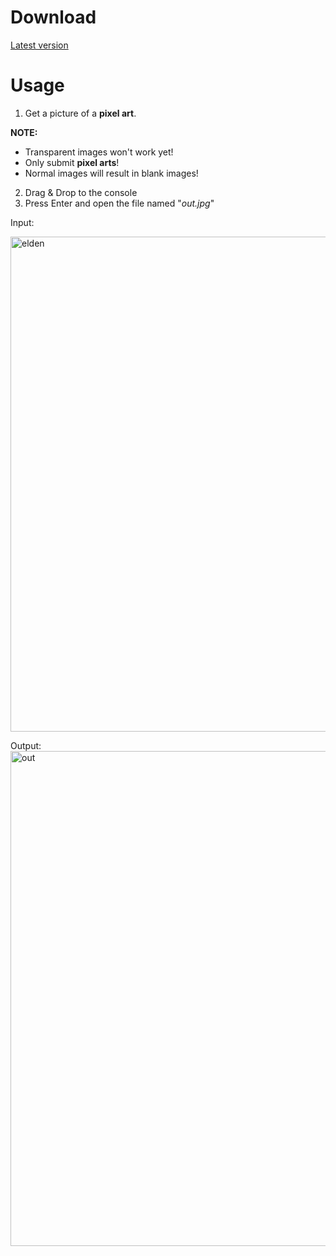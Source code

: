 # Download
[Latest version](https://github.com/vsumpi/image-to-pixelgrid/releases/latest)

# Usage
1. Get a picture of a **pixel art**.

**NOTE:**
  - Transparent images won't work yet!
  - Only submit **pixel arts**!
  - Normal images will result in blank images!
2. Drag & Drop to the console
3. Press Enter and open the file named "_out.jpg_"

Input:

<img width="1408" height="792" alt="elden" src="https://github.com/user-attachments/assets/9a32340e-08e6-46ff-94a8-8c4fe4bf7fee" />

Output:
<img width="1408" height="792" alt="out" src="https://github.com/user-attachments/assets/c98b654c-8f2b-4ce1-95a1-2644e0cd12aa" />
